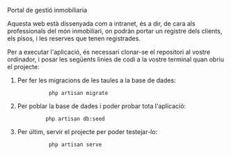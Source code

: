 Portal de gestió inmobiliaria

Aquesta web està dissenyada com a intranet, és a dir, de cara als professionals del món inmobiliari,
on podràn portar un registre dels clients, els pisos, i les reserves que tenen registrades.

Per a executar l'aplicació, és necessari clonar-se el repositori al vostre ordinador, 
i posar les següents linies de codi a la vostre terminal quan obriu el projecte:

1. Per fer les migracions de les taules a la base de dades:

                 php artisan migrate 

 2. Per poblar la base de dades i poder probar tota l'aplicació:

                 php artisan db:seed

3. Per últim, servir el projecte per poder testejar-lo:

                 php artisan serve


